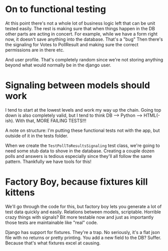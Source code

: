 On to functional testing
========================

At this point there's not a whole lot of business logic left that can
be unit tested easily. The rest is making sure that when things happen
in the DB other parts are acting in concert. For example, while we
have a form right now, it doesn't save anything into the database.
That's a "bug"
Then there's the signaling for Votes to PollResult and making sure the
correct permissions are in there etc.

And user profile. That's completely random since we're not storing
anything beyond what would normally be in the django user.


Signaling between models should work
====================================

I tend to start at the lowest levels and work my way up the chain.
Going top down is also completely valid, but I tend to think DB -->
Python --> HTML(-ish). With that, MORE FAILING TESTS!!!

A note on structure: I'm putting these functional tests not with the
app, but outside of it in the tests folder.

When we create the `TestPollToResultsSignaling` test class, we're
going to need some stub data to shove in the database. Creating a
couple dozen polls and answers is tedious especially since they'll all
follow the same pattern. Thankfully we have tools for this!



Factory Boy, because fixtures kill kittens
==========================================

We'll go through the code for this, but factory boy lets you generate a
lot of test data quickly and easily. Relations between models,
scriptable. Horrible crazy things with signals? Bit more testable now
and just as importantly those tests are maintainable like "real" code.

Django has support for fixtures. They're a trap. No seriously, it's a
flat json file with no returns or pretty printing. You add a new field
to the DB? Suffer. Because that's what fixtures excel at causing.
